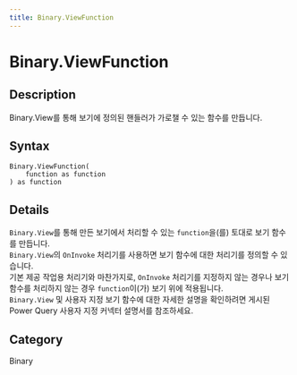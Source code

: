 ```yaml
---
title: Binary.ViewFunction
---
```


# Binary.ViewFunction


## Description

Binary.View를 통해 보기에 정의된 핸들러가 가로챌 수 있는 함수를 만듭니다.


## Syntax

```powerquery
Binary.ViewFunction(
    function as function
) as function
```


## Details

<code>Binary.View</code>를 통해 만든 보기에서 처리할 수 있는 <code>function</code>을(를) 토대로 보기 함수를 만듭니다.<br /><code>Binary.View</code>의 <code>OnInvoke</code> 처리기를 사용하면 보기 함수에 대한 처리기를 정의할 수 있습니다.<br />기본 제공 작업용 처리기와 마찬가지로, <code>OnInvoke</code> 처리기를 지정하지 않는 경우나 보기 함수를 처리하지 않는 경우 <code>function</code>이(가) 보기 위에 적용됩니다.<br /><code>Binary.View</code> 및 사용자 지정 보기 함수에 대한 자세한 설명을 확인하려면 게시된 Power Query 사용자 지정 커넥터 설명서를 참조하세요.<br />



## Category
Binary
